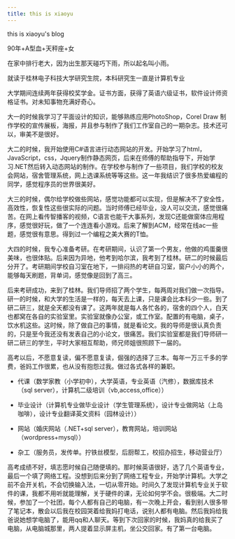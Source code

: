 ```yaml
---
title: this is xiaoyu
---
```


this is xiaoyu's blog

90年+A型血+天秤座+女 

在家中排行老大，因为出生那天碰巧下雨，所以起名叫小雨。

就读于桂林电子科技大学研究生院，本科研究生一直是计算机专业

大学期间连续两年获得校奖学金。证书方面，获得了英语六级证书，软件设计师资格证书。对未知事物充满好奇心。

大一的时候我学习了平面设计的知识，能够熟练应用PhotoShop，Corel Draw 制作学校的宣传展板，海报，并且参与制作了我们工作室自己的一期杂志。技术还可以，审美不是很好。

大二的时候，我开始使用C#语言进行动态网站的开发。开始学习了html，JavaScript，css，Jquery制作静态网页，后来在师傅的帮助指导下，开始学习.NET然后转入动态网站的制作。在学校参与制作了一些项目，我们学校的校友会网站，宿舍管理系统，网上选课系统等等这些。这一年我结识了很多热爱编程的同学，感觉程序员的世界很美好。

大三的时候，偶尔给学校做些网站，感觉功能都可以实现，但是解决不了安全性，高效性，恢复性这些很实际的问题。当时师傅已经毕业，没人可以交流，感觉很痛苦。在网上看传智播客的视频，C语言也能干大事系列，发现C还能做窗体应用程序，感觉很好玩，做了一个连连看小游戏。后来了解到ACM，经常在线ac一些题，感觉很有意思。得到过一个编程之美大赛的T恤。

大四的时候，我专心准备考研。在考研期间，认识了第一个男友，他做的鸡蛋羹很美味，也很体贴。后来因为异地，他考到哈尔滨，我考到了桂林。研二的时候最后分开了。考研期间学校自习室在地下，一排闷热的考研自习室，窗户小小的两个，能够每天刷题，背单词，感觉像是回到了高三。

后来考研成功，来到了桂林。我们导师招了两个学生，每两周对我们做一次指导。研一的时候，和大学的生活是一样的，每天去上课，只是课会比本科少一些。到了研二研三，就是全天都没有课了。这两年就是每人各忙各的，宿舍的四个人，白天也都窝在各自的实验室里。实验室就像办公室，或工作室。配置的有电脑，桌子，饮水机这些。这时候，除了做自己的事情，就是看论文。我的导师是很认真负责的，只是至今我还没有发表自己的小论文，很痛苦。我们实验室都是我们导师研一研二研三的学生，平时大家相互帮助，师兄师姐很照顾下一届的。

高考以后，不愿意复读，偏不愿意复读，倔强的选择了三本。每年一万三千多的学费，爸妈工作很累，也从没有抱怨过我。做过各式各样的兼职。

* 代课（数学家教（小学初中），大学英语，专业英语（汽修），数据库技术（sql server），计算机二级培训（vb,access,office））

* 毕业设计（计算机专业做毕业设计（学生管理系统），设计专业做网站（上岛咖啡），设计专业翻译英文资料（园林设计））

* 网站（婚庆网站（.NET+sql server），教育网站，培训网站（wordpress+mysql））

* 杂工（服务员，发传单。拧铁丝模型，后厨帮工，校招办招生，移动营业厅）

高考成绩不好，填志愿时候自己随便填的。那时候英语很好，选了几个英语专业，最后一个填了网络工程。没想到后来分到了网络工程专业，开始学计算机。大学之前不会开关机，不会切换输入法，一切从零开始。时间久了发现计算机专业关于软件的课，我都不用听就能理解，关于硬件的课，无论如何学不会。很极端。大二时候，参加了一个社团，每个人都有自己的电脑，有一次晚上开会，看到别人很多带了笔记本，散会以后我在校园哭着给我妈打电话，说别人都有电脑。然后我妈给我爸说她想学电脑了，能用qq和人聊天。等到下次回家的时候，我妈真的给我买了电脑，从电脑城那里，两人提着显示屏主机，坐公交回家。有了第一台电脑。











